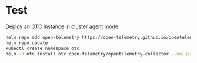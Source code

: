 # Test

Deploy an OTC instance in cluster agent mode.

```sh
helm repo add open-telemetry https://open-telemetry.github.io/opentelemetry-helm-charts
helm repo update
kubectl create namespace otc
helm -n otc install otc open-telemetry/opentelemetry-collector --values otc-values.yaml
```
